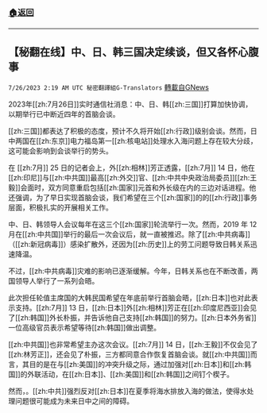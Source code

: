 ###  [:house:返回](README.md)
---


## 【秘翻在线】中、日、韩三国决定续谈，但又各怀心腹事
`7/26/2023 2:19 AM UTC 秘密翻譯組G-Translators` [轉載自GNews](https://gnews.org/articles/1488017)

2023年[[zh:7月26日]]实时通信社消息：中、日、韩[[zh:三国]]打算加快协调，以期举行已中断近四年的首脑会谈。

[[zh:三国]]都表达了积极的态度，预计不久将开始[[zh:行政]]级别会谈。然而，日中两国在[[zh:东京]]电力福岛第一[[zh:核电站]]处理水入海问题上存在较大分歧，这可能会影响到会谈举行的势头。

在 [[zh:7月]] 25 日的记者会上，外[[zh:相林]]芳正透露，[[zh:7月]] 14 日，他在[[zh:印尼]]与[[zh:中共国]]最高[[zh:外交]]官、[[zh:中共中央政治局委员]][[zh:王毅]]会面时，双方同意重启包括[[zh:国家]]元首和外长级在内的三边对话进程。他还强调，为了早日实现首脑会谈，我们希望在三个[[zh:国家]]的的[[zh:行政]]事务层面，积极扎实的开展相关工作。

中、日、韩领导人会议每年在这三个[[zh:国家]]轮流举行一次。然而，2019 年 12 月在[[zh:中共国]]举行的最后一次会议后，就一直被推迟。除了[[zh:中共病毒]]（[[zh:新冠病毒]]）感染扩散外，还因为[[zh:历史]]上的劳工问题导致日韩关系迅速降温。

不过，[[zh:中共病毒]]灾难的影响已逐渐缓解。今年，日韩关系也在不断改善，两国领导人举行了一系列会晤。

此次担任轮值主席国的大韩民国希望在年底前举行首脑会晤，[[zh:日本]]也对此表示支持。[[zh:7月]] 13 日，[[zh:日本]]外[[zh:相林]]芳正在[[zh:印度尼西亚]]会见了[[zh:韩国]]外长朴振，并告诉他自己支持[[zh:韩国]]的努力。[[zh:日本外务省]]一位高级官员表示希望等待[[zh:韩国]]做出调整。

[[zh:中共国]]也非常希望主办这次会议。[[zh:7月]] 14 日，[[zh:王毅]]不仅会见了[[zh:林芳正]]，还会见了朴振，三方都同意合作恢复首脑会谈。就[[zh:中共国]]而言，其目的是在与[[zh:美国]]的冲突升级之际，通过加强对[[zh:日本]]和[[zh:韩国]]的外联活动，在[[zh:日本]]、[[zh:美国]]和[[zh:韩国]]之间钉个楔子。

然而，。[[zh:中共]]强烈反对[[zh:日本]]在夏季将海水排放入海的做法，使得水处理问题很可能成为未来日中之间的障碍。
